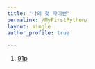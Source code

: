 ```yaml
---
title: "나의 첫 파이썬"
permalink: /MyFirstPython/
layout: single
author_profile: true

---
```


1. [91p](https://eunnyoung.github.io/91pB/)
